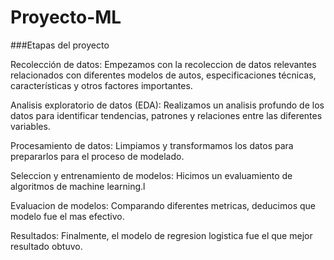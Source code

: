 # Proyecto-ML
###Etapas del proyecto

Recolección de datos: Empezamos con la recoleccion de datos relevantes relacionados con diferentes modelos de autos, especificaciones técnicas, características y otros factores importantes.

Analisis exploratorio de datos (EDA): Realizamos un analisis profundo de los datos para identificar tendencias, patrones y relaciones entre las diferentes variables.

Procesamiento de datos: Limpiamos y transformamos los datos para prepararlos para el proceso de modelado. 

Seleccion y entrenamiento de modelos: Hicimos un evaluamiento de algoritmos de machine learning.l

Evaluacion de modelos: Comparando diferentes metricas, deducimos que modelo fue el mas efectivo.

Resultados: Finalmente, el modelo de regresion logistica fue el que mejor resultado obtuvo.
